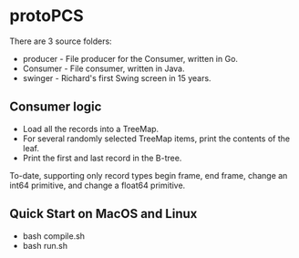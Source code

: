 # protoPCS

There are 3 source folders:
* producer - File producer for the Consumer, written in Go.
* Consumer - File consumer, written in Java.
* swinger - Richard's first Swing screen in 15 years.

## Consumer logic

* Load all the records into a TreeMap.
* For several randomly selected TreeMap items, print the contents of the leaf.
* Print the first and last record in the B-tree.

To-date, supporting only record types begin frame, end frame, change an int64 primitive, and change a float64 primitive.

## Quick Start on MacOS and Linux

* bash compile.sh
* bash run.sh
